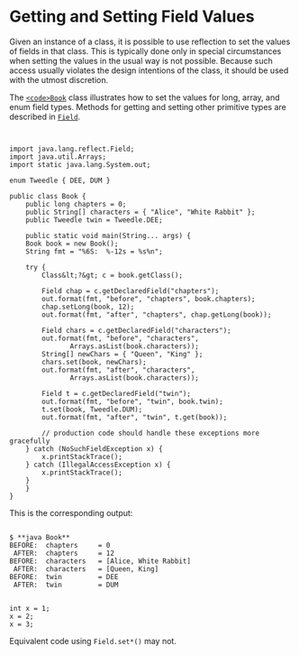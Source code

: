 
# Getting and Setting Field Values

Given an instance of a class, it is possible to use reflection to set the values of fields in that class. This is typically done only in special circumstances when setting the values in the usual way is not possible. Because such access usually violates the design intentions of the class, it should be used with the utmost discretion.

The 
[`<code>Book`</code>](example/Book.java) class illustrates how to set the values for long, array, and enum field types. Methods for getting and setting other primitive types are described in 
[`Field`](https://docs.oracle.com/javase/8/docs/api/java/lang/reflect/Field.html#method_summary).

```


import java.lang.reflect.Field;
import java.util.Arrays;
import static java.lang.System.out;

enum Tweedle { DEE, DUM }

public class Book {
    public long chapters = 0;
    public String[] characters = { "Alice", "White Rabbit" };
    public Tweedle twin = Tweedle.DEE;

    public static void main(String... args) {
	Book book = new Book();
	String fmt = "%6S:  %-12s = %s%n";

	try {
	    Class&lt;?&gt; c = book.getClass();

	    Field chap = c.getDeclaredField("chapters");
	    out.format(fmt, "before", "chapters", book.chapters);
  	    chap.setLong(book, 12);
	    out.format(fmt, "after", "chapters", chap.getLong(book));

	    Field chars = c.getDeclaredField("characters");
	    out.format(fmt, "before", "characters",
		       Arrays.asList(book.characters));
	    String[] newChars = { "Queen", "King" };
	    chars.set(book, newChars);
	    out.format(fmt, "after", "characters",
		       Arrays.asList(book.characters));

	    Field t = c.getDeclaredField("twin");
	    out.format(fmt, "before", "twin", book.twin);
	    t.set(book, Tweedle.DUM);
	    out.format(fmt, "after", "twin", t.get(book));

        // production code should handle these exceptions more gracefully
	} catch (NoSuchFieldException x) {
	    x.printStackTrace();
	} catch (IllegalAccessException x) {
	    x.printStackTrace();
	}
    }
}

```

This is the corresponding output:

```

$ **java Book**
BEFORE:  chapters     = 0
 AFTER:  chapters     = 12
BEFORE:  characters   = [Alice, White Rabbit]
 AFTER:  characters   = [Queen, King]
BEFORE:  twin         = DEE
 AFTER:  twin         = DUM

```

```

int x = 1;
x = 2;
x = 3;

```

Equivalent code using `Field.set*()` may not.
